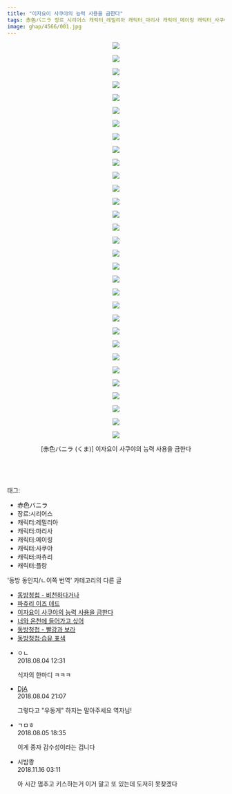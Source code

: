 ```yaml
---
title: "이자요이 사쿠야의 능력 사용을 금한다"
tags: 赤色バニラ 장르_시리어스 캐릭터_레밀리아 캐릭터_마리사 캐릭터_메이링 캐릭터_사쿠야 캐릭터_파츄리 캐릭터_플랑 くま 동방_동인지／ㄴ이쪽_번역
image: ghap/4566/001.jpg
---
```

<div class="article">
<p style="text-align: center; clear: none; float: none;"><img src="{{ site.nasurl }}/ghap/4566/001.jpg"/></p>
<p style="text-align: center; clear: none; float: none;"><img src="{{ site.nasurl }}/ghap/4566/002.jpg"/></p>
<p style="text-align: center; clear: none; float: none;"><img src="{{ site.nasurl }}/ghap/4566/003.jpg"/></p>
<p style="text-align: center; clear: none; float: none;"><img src="{{ site.nasurl }}/ghap/4566/004.jpg"/></p>
<p style="text-align: center; clear: none; float: none;"><img src="{{ site.nasurl }}/ghap/4566/005.jpg"/></p>
<p style="text-align: center; clear: none; float: none;"><img src="{{ site.nasurl }}/ghap/4566/006.jpg"/></p>
<p style="text-align: center; clear: none; float: none;"><img src="{{ site.nasurl }}/ghap/4566/007.jpg"/></p>
<p style="text-align: center; clear: none; float: none;"><img src="{{ site.nasurl }}/ghap/4566/008.jpg"/></p>
<p style="text-align: center; clear: none; float: none;"><img src="{{ site.nasurl }}/ghap/4566/009.jpg"/></p>
<p style="text-align: center; clear: none; float: none;"><img src="{{ site.nasurl }}/ghap/4566/010.jpg"/></p>
<p style="text-align: center; clear: none; float: none;"><img src="{{ site.nasurl }}/ghap/4566/011.jpg"/></p>
<p style="text-align: center; clear: none; float: none;"><img src="{{ site.nasurl }}/ghap/4566/012.jpg"/></p>
<p style="text-align: center; clear: none; float: none;"><img src="{{ site.nasurl }}/ghap/4566/013.jpg"/></p>
<p style="text-align: center; clear: none; float: none;"><img src="{{ site.nasurl }}/ghap/4566/014.jpg"/></p>
<p style="text-align: center; clear: none; float: none;"><img src="{{ site.nasurl }}/ghap/4566/015.jpg"/></p>
<p style="text-align: center; clear: none; float: none;"><img src="{{ site.nasurl }}/ghap/4566/016.jpg"/></p>
<p style="text-align: center; clear: none; float: none;"><img src="{{ site.nasurl }}/ghap/4566/017.jpg"/></p>
<p style="text-align: center; clear: none; float: none;"><img src="{{ site.nasurl }}/ghap/4566/018.jpg"/></p>
<p style="text-align: center; clear: none; float: none;"><img src="{{ site.nasurl }}/ghap/4566/019.jpg"/></p>
<p style="text-align: center; clear: none; float: none;"><img src="{{ site.nasurl }}/ghap/4566/020.jpg"/></p>
<p style="text-align: center; clear: none; float: none;"><img src="{{ site.nasurl }}/ghap/4566/021.jpg"/></p>
<p style="text-align: center; clear: none; float: none;"><img src="{{ site.nasurl }}/ghap/4566/022.jpg"/></p>
<p style="text-align: center; clear: none; float: none;"><img src="{{ site.nasurl }}/ghap/4566/023.jpg"/></p>
<p style="text-align: center; clear: none; float: none;"><img src="{{ site.nasurl }}/ghap/4566/024.jpg"/></p>
<p style="text-align: center; clear: none; float: none;"><img src="{{ site.nasurl }}/ghap/4566/025.jpg"/></p>
<p style="text-align: center; clear: none; float: none;"><img src="{{ site.nasurl }}/ghap/4566/026.jpg"/></p>
<p style="text-align: center; clear: none; float: none;"><img src="{{ site.nasurl }}/ghap/4566/027.jpg"/></p>
<p style="text-align: center; clear: none; float: none;"><img src="{{ site.nasurl }}/ghap/4566/028.jpg"/></p>
<p style="text-align: center; clear: none; float: none;"><img src="{{ site.nasurl }}/ghap/4566/029.jpg"/></p>
<p style="text-align: center; clear: none; float: none;"><img src="{{ site.nasurl }}/ghap/4566/030.jpg"/></p>
<p style="text-align: center; clear: none; float: none;"><img src="{{ site.nasurl }}/ghap/4566/031.jpg"/></p>
<p style="text-align: center; clear: none; float: none;">[赤色バニラ (くま)] 이자요이 사쿠야의 능력 사용을 금한다</p>
<p style="text-align: center; clear: none; float: none;"><br/></p>
<p><br/></p>
</div><div class="tagTrail">
<p>태그: </p>
<ul>
<li>赤色バニラ</li>
<li>장르:시리어스</li>
<li>캐릭터:레밀리아</li>
<li>캐릭터:마리사</li>
<li>캐릭터:메이링</li>
<li>캐릭터:사쿠야</li>
<li>캐릭터:파츄리</li>
<li>캐릭터:플랑</li>
</ul>
</div><div class="another">
<p>'동방 동인지/ㄴ이쪽 번역' 카테고리의 다른 글</p>
<ul>
<li><a href="/2018-08-16-ghap_4601">동방청첩 - 비천하다거나</a></li>
<li><a href="/2018-08-16-ghap_4600">파츄리 이즈 데드</a></li>
<li><a href="/2018-08-03-ghap_4566">이자요이 사쿠야의 능력 사용을 금한다</a></li>
<li><a href="/2018-08-02-ghap_4563">너와 온천에 들어가고 싶어</a></li>
<li><a href="/2018-07-29-ghap_4552">동방청첩 - 빨강과 보라</a></li>
<li><a href="/2018-07-24-ghap_4545">동방청첩·습유 표색</a></li>
</ul>
</div><div class="cb_module cb_fluid">
<div class="cb_wrt cb_profile">
<div class="comment">
<ul>
<li class="cb_thumb_off" id="comment15300537">
<div class="cb_comment_area">
<div class="cb_info_area">
<div class="cb_section">
<span class="cb_nick_name">ㅇㄴ</span>
</div>
<div class="cb_section">
<span class="cb_date">2018.08.04 12:31 </span>
</div>
</div>
<div class="cb_dsc_comment">
<p class="cb_dsc">
											식자의 한마디 ㅋㅋㅋ
										</p>
</div>
</div></li>
<li class="cb_thumb_off" id="comment15300767">
<div class="cb_comment_area">
<div class="cb_info_area">
<div class="cb_section">
<span class="cb_nick_name"> <a href="http://Trickster123@naver.com" onclick="return openLinkInNewWindow(this)">DjA</a></span>
</div>
<div class="cb_section">
<span class="cb_date">2018.08.04 21:07 </span>
</div>
</div>
<div class="cb_dsc_comment">
<p class="cb_dsc">
											그렇다고 "우동게" 하지는 말아주세요 역자님!
										</p>
</div>
</div></li>
<li class="cb_thumb_off" id="comment15301354">
<div class="cb_comment_area">
<div class="cb_info_area">
<div class="cb_section">
<span class="cb_nick_name">ㄱㅁㅎ</span>
</div>
<div class="cb_section">
<span class="cb_date">2018.08.05 18:35 </span>
</div>
</div>
<div class="cb_dsc_comment">
<p class="cb_dsc">
											이게 종자 감수성이라는 겁니다
										</p>
</div>
</div></li>
<li class="cb_thumb_off" id="comment15373862">
<div class="cb_comment_area">
<div class="cb_info_area">
<div class="cb_section">
<span class="cb_nick_name">시밤쾅</span>
</div>
<div class="cb_section">
<span class="cb_date">2018.11.16 03:11 </span>
</div>
</div>
<div class="cb_dsc_comment">
<p class="cb_dsc">
											아 시간 멈추고 키스하는거 이거 말고 또 있는데 도저히 못찾겠다 
										</p>
</div>
</div></li>
</ul>
</div>
</div><!-- commentList close -->
</div>